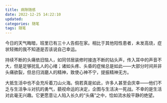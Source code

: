 ```yaml
---
title: 病隙随感
date: 2022-12-25 14:22:10
updated:
categories: 随笔
tags: 随笔
---
```


今日的天气晦暗，班里已有三十人告假在家。相比于其他阳性患者，未发高烧，症状轻微的我不知道是否该说自己幸运。

<!-- more -->

持续不断的头痛依旧恼人，如同邻居装修时接连不断的钻头声，传入耳中的声音不大，但是足够扰乱人的心绪；诸如头疼、头昏的症候总是如此——大部分时间并非头痛欲裂，但总归消磨人的精神，致使心神不宁，提振精神无方。

大抵生活中也不会充斥着刀山火海。倘若真是如此，许多人甚至会庆幸——他们不乏与生活争斗对抗的勇气，藐视命运的决定，企图与生活决一死战。不幸的是生活对此毫无兴趣。它更愿意让人陷入长久的“头痛”之中，恰如流水般平静的绝望。
